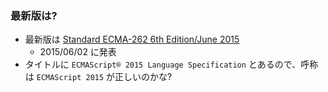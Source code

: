 ### 最新版は?

* 最新版は [Standard ECMA-262 6th Edition/June 2015](http://www.ecma-international.org/publications/standards/Ecma-262.htm)
  - 2015/06/02 に発表
* タイトルに `ECMAScript® 2015 Language Specification` とあるので、呼称は `ECMAScript 2015` が正しいのかな?
